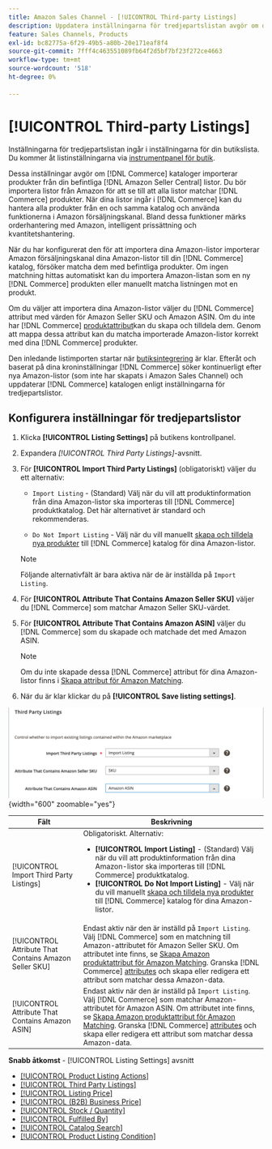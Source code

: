 ```yaml
---
title: Amazon Sales Channel - [!UICONTROL Third-party Listings]
description: Uppdatera inställningarna för tredjepartslistan avgör om din Commerce-katalog importerar produkter från dina befintliga Amazon Seller Central-listor.
feature: Sales Channels, Products
exl-id: bc82775a-6f29-49b5-a80b-20e171eaf8f4
source-git-commit: 7fff4c463551089fb64f2d5bf7bf23f272ce4663
workflow-type: tm+mt
source-wordcount: '518'
ht-degree: 0%

---
```


# [!UICONTROL Third-party Listings]

Inställningarna för tredjepartslistan ingår i inställningarna för din butikslista. Du kommer åt listinställningarna via [instrumentpanel för butik](./amazon-store-dashboard.md).

Dessa inställningar avgör om [!DNL Commerce] kataloger importerar produkter från din befintliga [!DNL Amazon Seller Central] listor. Du bör importera listor från Amazon för att se till att alla listor matchar [!DNL Commerce] produkter. När dina listor ingår i [!DNL Commerce] kan du hantera alla produkter från en och samma katalog och använda funktionerna i Amazon försäljningskanal. Bland dessa funktioner märks orderhantering med Amazon, intelligent prissättning och kvantitetshantering.

När du har konfigurerat den för att importera dina Amazon-listor importerar Amazon försäljningskanal dina Amazon-listor till din [!DNL Commerce] katalog, försöker matcha dem med befintliga produkter. Om ingen matchning hittas automatiskt kan du importera Amazon-listan som en ny [!DNL Commerce] produkten eller manuellt matcha listningen mot en produkt.

Om du väljer att importera dina Amazon-listor väljer du [!DNL Commerce] attribut med värden för Amazon Seller SKU och Amazon ASIN. Om du inte har [!DNL Commerce] [produktattribut](./ob-creating-magento-attributes.md)kan du skapa och tilldela dem. Genom att mappa dessa attribut kan du matcha importerade Amazon-listor korrekt med dina [!DNL Commerce] produkter.

Den inledande listimporten startar när [butiksintegrering](./store-integration.md) är klar. Efteråt och baserat på dina kroninställningar [!DNL Commerce] söker kontinuerligt efter nya Amazon-listor (som inte har skapats i Amazon Sales Channel) och uppdaterar [!DNL Commerce] katalogen enligt inställningarna för tredjepartslistor.

## Konfigurera inställningar för tredjepartslistor

1. Klicka **[!UICONTROL Listing Settings]** på butikens kontrollpanel.

1. Expandera _[!UICONTROL Third Party Listings]_-avsnitt.

1. För **[!UICONTROL Import Third Party Listings]** (obligatoriskt) väljer du ett alternativ:

   - `Import Listing` - (Standard) Välj när du vill att produktinformation från dina Amazon-listor ska importeras till [!DNL Commerce] produktkatalog. Det här alternativet är standard och rekommenderas.

   - `Do Not Import Listing` - Välj när du vill manuellt [skapa och tilldela nya produkter](https://experienceleague.adobe.com/docs/commerce-admin/catalog/products/products-list.html) till [!DNL Commerce] katalog för dina Amazon-listor.

   >[!NOTE]
   >Följande alternativfält är bara aktiva när de är inställda på `Import Listing`.

1. För **[!UICONTROL Attribute That Contains Amazon Seller SKU]** väljer du [!DNL Commerce] som matchar Amazon Seller SKU-värdet.

1. För **[!UICONTROL Attribute That Contains Amazon ASIN]** väljer du [!DNL Commerce] som du skapade och matchade det med Amazon ASIN.

   >[!NOTE]
   >Om du inte skapade dessa [!DNL Commerce] attribut för dina Amazon-listor finns i [Skapa attribut för Amazon Matching](./ob-creating-magento-attributes.md).

1. När du är klar klickar du på **[!UICONTROL Save listing settings]**.

![Tredjepartslistor](assets/amazon-third-party-listings.png){width="600" zoomable="yes"}

| Fält | Beskrivning |
|--------------------------------------------------------|-----------------------------------------------------------------------------------------------------------------------------------------------------------------------------------------------------------------------------------------------------------------------------------------------------------------------------------------------------------------------------------------------------------------------------------------------------------------------------------|
| [!UICONTROL Import Third Party Listings] | Obligatoriskt. Alternativ:<ul><li>**[!UICONTROL Import Listing]** - (Standard) Välj när du vill att produktinformation från dina Amazon-listor ska importeras till [!DNL Commerce] produktkatalog. </li><li>**[!UICONTROL Do Not Import Listing]** - Välj när du vill manuellt [skapa och tilldela nya produkter](https://experienceleague.adobe.com/docs/commerce-admin/catalog/products/products-list.html) till [!DNL Commerce] katalog för dina Amazon-listor.</li></ul> |
| [!UICONTROL Attribute That Contains Amazon Seller SKU] | Endast aktiv när den är inställd på `Import Listing`.<br>Välj [!DNL Commerce] som en matchning till Amazon-attributet för Amazon Seller SKU. Om attributet inte finns, se [Skapa Amazon produktattribut för Amazon Matching](./ob-creating-magento-attributes.md). Granska [!DNL Commerce] [attributes](./managing-attributes.md) och skapa eller redigera ett attribut som matchar dessa Amazon-data. |
| [!UICONTROL Attribute That Contains Amazon ASIN] | Endast aktiv när den är inställd på `Import Listing`.<br>Välj [!DNL Commerce] som matchar Amazon-attributet för Amazon ASIN. Om attributet inte finns, se [Skapa Amazon produktattribut för Amazon Matching](./ob-creating-magento-attributes.md). Granska [!DNL Commerce] [attributes](./managing-attributes.md) och skapa eller redigera ett attribut som matchar dessa Amazon-data. |

**Snabb åtkomst** - [!UICONTROL Listing Settings] avsnitt

- [[!UICONTROL Product Listing Actions]](./product-listing-actions.md)
- [[!UICONTROL Third Party Listings]](./third-party-listing-settings.md)
- [[!UICONTROL Listing Price]](./listing-price.md)
- [[!UICONTROL (B2B) Business Price]](./business-pricing.md)
- [[!UICONTROL Stock / Quantity]](./stock-quantity.md)
- [[!UICONTROL Fulfilled By]](./fulfilled-by.md)
- [[!UICONTROL Catalog Search]](./catalog-search.md)
- [[!UICONTROL Product Listing Condition]](./product-listing-condition.md)
